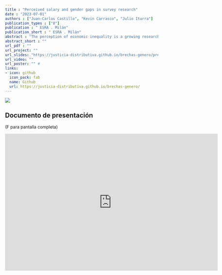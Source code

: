 ```yaml
---
title : "Perceived salary and gender gaps in survey research"
date : "2023-07-01"
authors : ["Juan-Carlos Castillo", "Kevin Carrasco", "Julio Iturra"]
publication_types : ["8"]
publication : " ESRA . Milán"
publication_short : " ESRA . Milán"
abstract : "The perception of economic inequality is a growing research area in survey studies. Although there are different operationalizations and measurement options, perceived salary gaps are widely used as they offer several advantages in terms of large variance which allows group comparisons. The items used to build the perceived salary gap are direct questions about the perceived salary for a low-status occupation (i.e. factory line worker) and a high-status occupation (i.e. manager), which are included in several waves of surveys as ISSP. The present paper delves into an issue barely considered so far when using this kind of items, namely the gender of the occupations. The English version of these items is gender-neutral, which is characteristic of this language by using the pronoun “the”. Therefore, firstly we do not know whether respondents attribute a gender to the occupations when answering the questions. For instance, when asked about a “manager”, are respondents thinking about a man or a woman? Would it be a different response if gender were specified? Secondly, these items need to mention a specific gender in many languages that do not have the neutral option, and by default, a male gender is used (as for instance “El gerente” / he-manager in Spanish). In this sense, it could be argued that most of what we know so far is about male perceived gaps Using data from the Desiguales Survey in Chile (2017, N=2,613) we compare the perceived salaries for four different occupations where gender was specified and randomly assigned: half of the respondents were asked about male occupations and the other half about female occupations. Preliminary results show that women perceived lower salaries than men in general and, when asked about women’s occupations, the perceived salary is even lower."
abstract_short : ""
url_pdf : ""  
url_project: "" 
url_slides: "https://justicia-distributiva.github.io/brechas-genero/presentations/ESRA2023/ESRA2023.html#1" 
url_video: "" 
url_poster: "" # 
links: 
- icon: github 
  icon_pack: fab 
  name: Github 
  url: https://justicia-distributiva.github.io/brechas-genero/
---
```

![](https://justicia-distributiva.github.io/brechas-genero/presentations/ESRA2023/images/ESRA.png)
## Documento de presentación
(F para pantalla completa)
<iframe width="700"  height="450" src="https://justicia-distributiva.github.io/brechas-genero/presentations/ESRA2023/ESRA2023.html#1" title="Xaringan presentation" frameborder="0" allow="accelerometer; autoplay; clipboard-write; encrypted-media; gyroscope; picture-in-picture" allowfullscreen></iframe>
